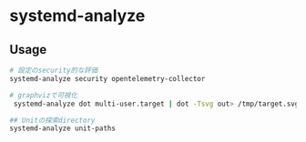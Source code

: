 # systemd-analyze

## Usage

```sh
# 設定のsecurity的な評価
systemd-analyze security opentelemetry-collector

# graphvizで可視化
 systemd-analyze dot multi-user.target | dot -Tsvg out> /tmp/target.svg

## Unitの探索directory
systemd-analyze unit-paths
```
